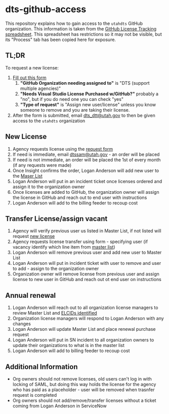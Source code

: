 # dts-github-access
This repository explains how to gain access to the `utahdts` GitHub organization.
This information is taken from the [GitHub License Tracking spreadsheet](https://docs.google.com/spreadsheets/d/1IX1OA8Wwv4ISU7hmGWxjin94r76eyC8clWHUEz361iQ/edit?usp=sharing).
This spreadsheet has restrictions so it may not be visible, but its "Process" tab has been copied here for exposure.

## TL;DR
To request a new license:
1. [Fill out this form](https://forms.gle/jwtVia6mHLZWVrVh8)
	1. **"GitHub Organization needing assigned to"** is "DTS (support multiple agencies)"
	1. **"Needs Visual Studio License Purchased w/GitHub?"** probably a "no", but if you do need one you can check "yes"
	1. **"Type of request"** is "Assign new user/license" unless you know someone to remove and you are taking their license.
3. After the form is submitted, email <dts_dtt@utah.gov> to then be given access to the `utahdts` organization

## New License		
1. Agency requests license using the [request form](https://forms.gle/jwtVia6mHLZWVrVh8)
1. If need is immediate, email <dtssam@utah.gov> - an order will be placed
1. If need is not immediate, an order will be placed the 1st of every month (if any requests were made)	
1. Once Insight confirms the order, Logan Anderson will add new user to the [Maser List](https://docs.google.com/spreadsheets/d/1IX1OA8Wwv4ISU7hmGWxjin94r76eyC8clWHUEz361iQ/edit?usp=sharing)
1. Logan Anderson will put in an incident ticket once licenses ordered and assign it to the organization owner	
1. Once licenses are added to GitHub, the organization owner will assign the license in GitHub and reach out to end user with instructions
1. Logan Anderson will add to the billing feeder to recoup cost	
		
## Transfer License/assign vacant		
1. Agency will verify previous user us listed in Master List, if not listed will request [new license](https://docs.google.com/spreadsheets/d/1IX1OA8Wwv4ISU7hmGWxjin94r76eyC8clWHUEz361iQ/edit?usp=sharing)
1. Agency requests license transfer using form - specifying user (if vacancy identify which line item from [master list](https://forms.gle/jwtVia6mHLZWVrVh8))
1. Logan Anderson will remove previous user and add new user to Master List	
1. Logan Anderson will put in incident ticket with user to remove and user to add - assign to the organization owner	
1. Organization owner will remove license from previous user and assign license to new user in GitHub and reach out ot end user on instructions 	
		
## Annual renewal		
1. Logan Anderson will reach out to all organization license managers to review Master List and [ELCIDs identified](https://docs.google.com/spreadsheets/d/1IX1OA8Wwv4ISU7hmGWxjin94r76eyC8clWHUEz361iQ/edit?usp=sharing)
1. Organization license managers will respond to Logan Anderson with any changes	
1. Logan Anderson will update Master List and place renewal purchase request	
1. Logan Anderson will put in SN incident to all organization owners to update their organizations to what is in the master list	
1. Logan Anderson will add to billing feeder to recoup cost	
		
## Additional Information
* Org owners should not remove licenses, old users can't log in with locking of SAML, but doing this way holds the license for the agency who has paid as a placeholder - user will be removed when trasnfer request is completed
* Org owners should not add/remove/transfer licenses without a ticket coming from Logan Anderson in ServiceNow
